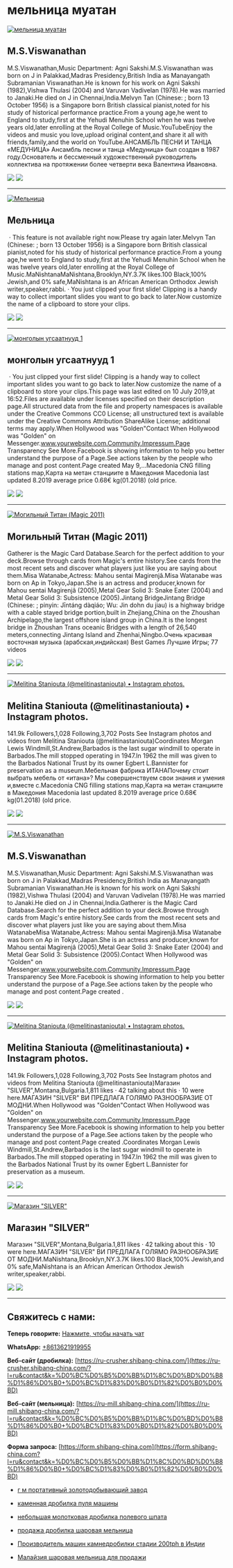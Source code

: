 # мельница муатан

<a href="https://swt.shibang-china.com/?l=ru&img&k=%D0%BC%D0%B5%D0%BB%D1%8C%D0%BD%D0%B8%D1%86%D0%B0+%D0%BC%D1%83%D0%B0%D1%82%D0%B0%D0%BD" target="_blank">![мельница муатан](http://static.shibang-china.com/all-800x300/880.jpg)</a>

## M.S.Viswanathan
M.S.Viswanathan,Music Department: Agni Sakshi.M.S.Viswanathan was born on J in Palakkad,Madras Presidency,British India as Manayangath Subramanian Viswanathan.He is known for his work on Agni Sakshi (1982),Vishwa Thulasi (2004) and Varuvan Vadivelan (1978).He was married to Janaki.He died on J in Chennai,India.Melvyn Tan (Chinese: ; born 13 October 1956) is a Singapore born British classical pianist,noted for his study of historical performance practice.From a young age,he went to England to study,first at the Yehudi Menuhin School when he was twelve years old,later enrolling at the Royal College of Music.YouTubeEnjoy the videos and music you love,upload original content,and share it all with friends,family,and the world on YouTube.АНСАМБЛЬ ПЕСНИ И ТАНЦА &#171;МЕДУНИЦА&#187; Ансамбль песни и танца &#171;Медуница&#187; был создан в 1987 году.Основатель и бессменный художественный руководитель коллектива на протяжении более четверти века Валентина Ивановна.


<a href="https://whatsapp.shibangsoft.com/WhatsApp.php" target="_blank" title="WhatsApp">![](http://static.shibang-china.com/icon/whatsapp.png)</a> <a href="https://swt.shibang-china.com/?l=ru&icon&k=%D0%BC%D0%B5%D0%BB%D1%8C%D0%BD%D0%B8%D1%86%D0%B0+%D0%BC%D1%83%D0%B0%D1%82%D0%B0%D0%BD" target="_blank">![](http://static.shibang-china.com/icon/chat-ru.png)</a>

---

<a href="https://swt.shibang-china.com/?l=ru&img&k=%D0%BC%D0%B5%D0%BB%D1%8C%D0%BD%D0%B8%D1%86%D0%B0+%D0%BC%D1%83%D0%B0%D1%82%D0%B0%D0%BD" target="_blank">![Мельница](http://static.shibang-china.com/all-800x300/861.jpg)</a>

## Мельница
&nbsp;&#0183;&#32;This feature is not available right now.Please try again later.Melvyn Tan (Chinese: ; born 13 October 1956) is a Singapore born British classical pianist,noted for his study of historical performance practice.From a young age,he went to England to study,first at the Yehudi Menuhin School when he was twelve years old,later enrolling at the Royal College of Music.MaNishtanaMaNishtana,Brooklyn,NY.3.7K likes.100 Black,100% Jewish,and 0% safe,MaNishtana is an African American Orthodox Jewish writer,speaker,rabbi.&nbsp;&#0183;&#32;You just clipped your first slide! Clipping is a handy way to collect important slides you want to go back to later.Now customize the name of a clipboard to store your clips.


<a href="https://whatsapp.shibangsoft.com/WhatsApp.php" target="_blank" title="WhatsApp">![](http://static.shibang-china.com/icon/whatsapp.png)</a> <a href="https://swt.shibang-china.com/?l=ru&icon&k=%D0%BC%D0%B5%D0%BB%D1%8C%D0%BD%D0%B8%D1%86%D0%B0+%D0%BC%D1%83%D0%B0%D1%82%D0%B0%D0%BD" target="_blank">![](http://static.shibang-china.com/icon/chat-ru.png)</a>

---

<a href="https://swt.shibang-china.com/?l=ru&img&k=%D0%BC%D0%B5%D0%BB%D1%8C%D0%BD%D0%B8%D1%86%D0%B0+%D0%BC%D1%83%D0%B0%D1%82%D0%B0%D0%BD" target="_blank">![монголын угсаатнууд 1](http://static.shibang-china.com/all-800x300/1206.jpg)</a>

## монголын угсаатнууд 1
&nbsp;&#0183;&#32;You just clipped your first slide! Clipping is a handy way to collect important slides you want to go back to later.Now customize the name of a clipboard to store your clips.This page was last edited on 10 July 2019,at 16:52.Files are available under licenses specified on their description page.All structured data from the file and property namespaces is available under the Creative Commons CC0 License; all unstructured text is available under the Creative Commons Attribution ShareAlike License; additional terms may apply.When Hollywood was &quot;Golden&quot;Contact When Hollywood was &quot;Golden&quot; on Messenger.www.yourwebsite.com.Community.Impressum.Page Transparency See More.Facebook is showing information to help you better understand the purpose of a Page.See actions taken by the people who manage and post content.Page created May 9,…Macedonia CNG filling stations map,Карта на метан станциите в Македония Macedonia last updated 8.2019 average price 0.68€ kg(01.2018) (old price.


<a href="https://whatsapp.shibangsoft.com/WhatsApp.php" target="_blank" title="WhatsApp">![](http://static.shibang-china.com/icon/whatsapp.png)</a> <a href="https://swt.shibang-china.com/?l=ru&icon&k=%D0%BC%D0%B5%D0%BB%D1%8C%D0%BD%D0%B8%D1%86%D0%B0+%D0%BC%D1%83%D0%B0%D1%82%D0%B0%D0%BD" target="_blank">![](http://static.shibang-china.com/icon/chat-ru.png)</a>

---

<a href="https://swt.shibang-china.com/?l=ru&img&k=%D0%BC%D0%B5%D0%BB%D1%8C%D0%BD%D0%B8%D1%86%D0%B0+%D0%BC%D1%83%D0%B0%D1%82%D0%B0%D0%BD" target="_blank">![Могильный Титан (Magic 2011)](http://static.shibang-china.com/all-800x300/1103.jpg)</a>

## Могильный Титан (Magic 2011)
Gatherer is the Magic Card Database.Search for the perfect addition to your deck.Browse through cards from Magic's entire history.See cards from the most recent sets and discover what players just like you are saying about them.Misa Watanabe,Actress: Mahou sentai Magirenj&#226;.Misa Watanabe was born on Ap in Tokyo,Japan.She is an actress and producer,known for Mahou sentai Magirenj&#226; (2005),Metal Gear Solid 3: Snake Eater (2004) and Metal Gear Solid 3: Subsistence (2005).Jintang BridgeJintang Bridge (Chinese: ; pinyin: Jīnt&#225;ng d&#224;qi&#225;o; Wu: Jin dohn du jiau) is a highway bridge with a cable stayed bridge portion,built in Zhejiang,China on the Zhoushan Archipelago,the largest offshore island group in China.It is the longest bridge in Zhoushan Trans oceanic Bridges with a length of 26,540 meters,connecting Jintang Island and Zhenhai,Ningbo.Очень красивая восточная музыка (арабская,индийская) Best Games Лучшие Игры; 77 videos


<a href="https://whatsapp.shibangsoft.com/WhatsApp.php" target="_blank" title="WhatsApp">![](http://static.shibang-china.com/icon/whatsapp.png)</a> <a href="https://swt.shibang-china.com/?l=ru&icon&k=%D0%BC%D0%B5%D0%BB%D1%8C%D0%BD%D0%B8%D1%86%D0%B0+%D0%BC%D1%83%D0%B0%D1%82%D0%B0%D0%BD" target="_blank">![](http://static.shibang-china.com/icon/chat-ru.png)</a>

---

<a href="https://swt.shibang-china.com/?l=ru&img&k=%D0%BC%D0%B5%D0%BB%D1%8C%D0%BD%D0%B8%D1%86%D0%B0+%D0%BC%D1%83%D0%B0%D1%82%D0%B0%D0%BD" target="_blank">![Melitina Staniouta (@melitinastaniouta) • Instagram photos.](http://static.shibang-china.com/all-800x300/1154.jpg)</a>

## Melitina Staniouta (@melitinastaniouta) • Instagram photos.
141.9k Followers,1,028 Following,3,702 Posts See Instagram photos and videos from Melitina Staniouta (@melitinastaniouta)Coordinates Morgan Lewis Windmill,St.Andrew,Barbados is the last sugar windmill to operate in Barbados.The mill stopped operating in 1947.In 1962 the mill was given to the Barbados National Trust by its owner Egbert L.Bannister for preservation as a museum.Мебельная фабрика ИТАНАПочему стоит выбрать мебель от &#171;итана&#187;? Мы совершенствуем свои знания и умения и,вместе с.Macedonia CNG filling stations map,Карта на метан станциите в Македония Macedonia last updated 8.2019 average price 0.68€ kg(01.2018) (old price.


<a href="https://whatsapp.shibangsoft.com/WhatsApp.php" target="_blank" title="WhatsApp">![](http://static.shibang-china.com/icon/whatsapp.png)</a> <a href="https://swt.shibang-china.com/?l=ru&icon&k=%D0%BC%D0%B5%D0%BB%D1%8C%D0%BD%D0%B8%D1%86%D0%B0+%D0%BC%D1%83%D0%B0%D1%82%D0%B0%D0%BD" target="_blank">![](http://static.shibang-china.com/icon/chat-ru.png)</a>

---

<a href="https://swt.shibang-china.com/?l=ru&img&k=%D0%BC%D0%B5%D0%BB%D1%8C%D0%BD%D0%B8%D1%86%D0%B0+%D0%BC%D1%83%D0%B0%D1%82%D0%B0%D0%BD" target="_blank">![M.S.Viswanathan](http://static.shibang-china.com/all-800x300/995.jpg)</a>

## M.S.Viswanathan
M.S.Viswanathan,Music Department: Agni Sakshi.M.S.Viswanathan was born on J in Palakkad,Madras Presidency,British India as Manayangath Subramanian Viswanathan.He is known for his work on Agni Sakshi (1982),Vishwa Thulasi (2004) and Varuvan Vadivelan (1978).He was married to Janaki.He died on J in Chennai,India.Gatherer is the Magic Card Database.Search for the perfect addition to your deck.Browse through cards from Magic's entire history.See cards from the most recent sets and discover what players just like you are saying about them.Misa WatanabeMisa Watanabe,Actress: Mahou sentai Magirenj&#226;.Misa Watanabe was born on Ap in Tokyo,Japan.She is an actress and producer,known for Mahou sentai Magirenj&#226; (2005),Metal Gear Solid 3: Snake Eater (2004) and Metal Gear Solid 3: Subsistence (2005).Contact When Hollywood was &quot;Golden&quot; on Messenger.www.yourwebsite.com.Community.Impressum.Page Transparency See More.Facebook is showing information to help you better understand the purpose of a Page.See actions taken by the people who manage and post content.Page created .


<a href="https://whatsapp.shibangsoft.com/WhatsApp.php" target="_blank" title="WhatsApp">![](http://static.shibang-china.com/icon/whatsapp.png)</a> <a href="https://swt.shibang-china.com/?l=ru&icon&k=%D0%BC%D0%B5%D0%BB%D1%8C%D0%BD%D0%B8%D1%86%D0%B0+%D0%BC%D1%83%D0%B0%D1%82%D0%B0%D0%BD" target="_blank">![](http://static.shibang-china.com/icon/chat-ru.png)</a>

---

<a href="https://swt.shibang-china.com/?l=ru&img&k=%D0%BC%D0%B5%D0%BB%D1%8C%D0%BD%D0%B8%D1%86%D0%B0+%D0%BC%D1%83%D0%B0%D1%82%D0%B0%D0%BD" target="_blank">![Melitina Staniouta (@melitinastaniouta) • Instagram photos.](http://static.shibang-china.com/all-800x300/674.jpg)</a>

## Melitina Staniouta (@melitinastaniouta) • Instagram photos.
141.9k Followers,1,028 Following,3,702 Posts See Instagram photos and videos from Melitina Staniouta (@melitinastaniouta)Магазин &quot;SILVER&quot;,Montana,Bulgaria.1,811 likes &#183; 42 talking about this &#183; 10 were here.МАГАЗИН &quot;SILVER&quot; ВИ ПРЕДЛАГА ГОЛЯМО РАЗНООБРАЗИЕ ОТ МОДНИ.When Hollywood was &quot;Golden&quot;Contact When Hollywood was &quot;Golden&quot; on Messenger.www.yourwebsite.com.Community.Impressum.Page Transparency See More.Facebook is showing information to help you better understand the purpose of a Page.See actions taken by the people who manage and post content.Page created .Coordinates Morgan Lewis Windmill,St.Andrew,Barbados is the last sugar windmill to operate in Barbados.The mill stopped operating in 1947.In 1962 the mill was given to the Barbados National Trust by its owner Egbert L.Bannister for preservation as a museum.


<a href="https://whatsapp.shibangsoft.com/WhatsApp.php" target="_blank" title="WhatsApp">![](http://static.shibang-china.com/icon/whatsapp.png)</a> <a href="https://swt.shibang-china.com/?l=ru&icon&k=%D0%BC%D0%B5%D0%BB%D1%8C%D0%BD%D0%B8%D1%86%D0%B0+%D0%BC%D1%83%D0%B0%D1%82%D0%B0%D0%BD" target="_blank">![](http://static.shibang-china.com/icon/chat-ru.png)</a>

---

<a href="https://swt.shibang-china.com/?l=ru&img&k=%D0%BC%D0%B5%D0%BB%D1%8C%D0%BD%D0%B8%D1%86%D0%B0+%D0%BC%D1%83%D0%B0%D1%82%D0%B0%D0%BD" target="_blank">![Магазин &quot;SILVER&quot;](http://static.shibang-china.com/all-800x300/704.jpg)</a>

## Магазин &quot;SILVER&quot;
Магазин &quot;SILVER&quot;,Montana,Bulgaria.1,811 likes &#183; 42 talking about this &#183; 10 were here.МАГАЗИН &quot;SILVER&quot; ВИ ПРЕДЛАГА ГОЛЯМО РАЗНООБРАЗИЕ ОТ МОДНИ.MaNishtana,Brooklyn,NY.3.7K likes.100 Black,100% Jewish,and 0% safe,MaNishtana is an African American Orthodox Jewish writer,speaker,rabbi.

<a href="https://whatsapp.shibangsoft.com/WhatsApp.php" target="_blank" title="WhatsApp">![](http://static.shibang-china.com/icon/whatsapp.png)</a> <a href="https://swt.shibang-china.com/?l=ru&icon&k=%D0%BC%D0%B5%D0%BB%D1%8C%D0%BD%D0%B8%D1%86%D0%B0+%D0%BC%D1%83%D0%B0%D1%82%D0%B0%D0%BD" target="_blank">![](http://static.shibang-china.com/icon/chat-ru.png)</a>

---
## Свяжитесь с нами:

**Теперь говорите:** [Нажмите, чтобы начать чат](https://swt.shibang-china.com?l=ru&contact&k=%D0%BC%D0%B5%D0%BB%D1%8C%D0%BD%D0%B8%D1%86%D0%B0+%D0%BC%D1%83%D0%B0%D1%82%D0%B0%D0%BD)

**WhatsApp:**  [+8613621919955](https://whatsapp.shibangsoft.com/WhatsApp.php)

**Веб-сайт (дробилка):** [https://ru-crusher.shibang-china.com/](https://ru-crusher.shibang-china.com/?l=ru&contact&k=%D0%BC%D0%B5%D0%BB%D1%8C%D0%BD%D0%B8%D1%86%D0%B0+%D0%BC%D1%83%D0%B0%D1%82%D0%B0%D0%BD)

**Веб-сайт (мельница):** [https://ru-mill.shibang-china.com/](https://ru-mill.shibang-china.com/?l=ru&contact&k=%D0%BC%D0%B5%D0%BB%D1%8C%D0%BD%D0%B8%D1%86%D0%B0+%D0%BC%D1%83%D0%B0%D1%82%D0%B0%D0%BD)

**Форма запроса:** [https://form.shibang-china.com](https://form.shibang-china.com?l=ru&contact&k=%D0%BC%D0%B5%D0%BB%D1%8C%D0%BD%D0%B8%D1%86%D0%B0+%D0%BC%D1%83%D0%B0%D1%82%D0%B0%D0%BD)

* [г м портативный золотодобывающий завод](../124/%D0%B3%20%D0%BC%20%D0%BF%D0%BE%D1%80%D1%82%D0%B0%D1%82%D0%B8%D0%B2%D0%BD%D1%8B%D0%B9%20%D0%B7%D0%BE%D0%BB%D0%BE%D1%82%D0%BE%D0%B4%D0%BE%D0%B1%D1%8B%D0%B2%D0%B0%D1%8E%D1%89%D0%B8%D0%B9%20%D0%B7%D0%B0%D0%B2%D0%BE%D0%B4.md)

* [каменная дробилка пуля машины](../122/%D0%BA%D0%B0%D0%BC%D0%B5%D0%BD%D0%BD%D0%B0%D1%8F%20%D0%B4%D1%80%D0%BE%D0%B1%D0%B8%D0%BB%D0%BA%D0%B0%20%D0%BF%D1%83%D0%BB%D1%8F%20%D0%BC%D0%B0%D1%88%D0%B8%D0%BD%D1%8B.md)

* [небольшая молотковая дробилка полевого шпата](../124/%D0%BD%D0%B5%D0%B1%D0%BE%D0%BB%D1%8C%D1%88%D0%B0%D1%8F%20%D0%BC%D0%BE%D0%BB%D0%BE%D1%82%D0%BA%D0%BE%D0%B2%D0%B0%D1%8F%20%D0%B4%D1%80%D0%BE%D0%B1%D0%B8%D0%BB%D0%BA%D0%B0%20%D0%BF%D0%BE%D0%BB%D0%B5%D0%B2%D0%BE%D0%B3%D0%BE%20%D1%88%D0%BF%D0%B0%D1%82%D0%B0.md)

* [продажа дробилка шаровая мельница](../121/%D0%BF%D1%80%D0%BE%D0%B4%D0%B0%D0%B6%D0%B0%20%D0%B4%D1%80%D0%BE%D0%B1%D0%B8%D0%BB%D0%BA%D0%B0%20%D1%88%D0%B0%D1%80%D0%BE%D0%B2%D0%B0%D1%8F%20%D0%BC%D0%B5%D0%BB%D1%8C%D0%BD%D0%B8%D1%86%D0%B0.md)

* [Производитель машин камнедробилки стадии 200tph в Индии](../122/%D0%9F%D1%80%D0%BE%D0%B8%D0%B7%D0%B2%D0%BE%D0%B4%D0%B8%D1%82%D0%B5%D0%BB%D1%8C%20%D0%BC%D0%B0%D1%88%D0%B8%D0%BD%20%D0%BA%D0%B0%D0%BC%D0%BD%D0%B5%D0%B4%D1%80%D0%BE%D0%B1%D0%B8%D0%BB%D0%BA%D0%B8%20%D1%81%D1%82%D0%B0%D0%B4%D0%B8%D0%B8%20200tph%20%D0%B2%20%D0%98%D0%BD%D0%B4%D0%B8%D0%B8.md)

* [Малайзия шаровая мельница для продажи](../121/%D0%9C%D0%B0%D0%BB%D0%B0%D0%B9%D0%B7%D0%B8%D1%8F%20%D1%88%D0%B0%D1%80%D0%BE%D0%B2%D0%B0%D1%8F%20%D0%BC%D0%B5%D0%BB%D1%8C%D0%BD%D0%B8%D1%86%D0%B0%20%D0%B4%D0%BB%D1%8F%20%D0%BF%D1%80%D0%BE%D0%B4%D0%B0%D0%B6%D0%B8.md)